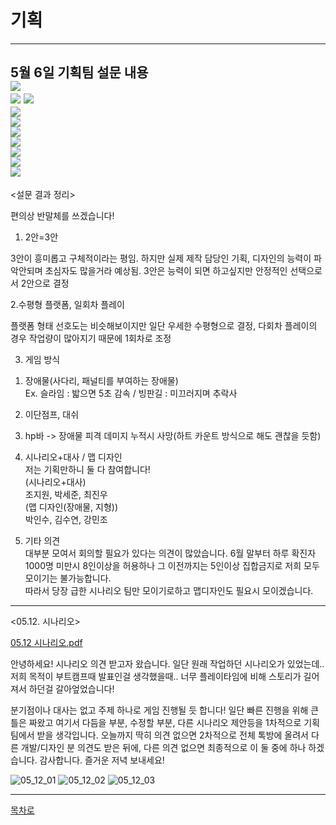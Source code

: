 기획
================================  
------------------------------------------    
5월 6일 기획팀 설문 내용  
![](https://github.com/isp829/2021HAEDAL_IDEATON_SSS/blob/master/lecture/management/05.06%20%EA%B8%B0%ED%9A%8D.png/05.06%20%EA%B8%B0%ED%9A%8D_1.png)  
![](https://github.com/isp829/2021HAEDAL_IDEATON_SSS/blob/master/lecture/management/05.06%20%EA%B8%B0%ED%9A%8D.png/05.06%20%EA%B8%B0%ED%9A%8D_2.png)
![](https://github.com/isp829/2021HAEDAL_IDEATON_SSS/blob/master/lecture/management/05.06%20%EA%B8%B0%ED%9A%8D.png/05.06%20%EA%B8%B0%ED%9A%8D_3.png)  
![](https://github.com/isp829/2021HAEDAL_IDEATON_SSS/blob/master/lecture/management/05.06%20%EA%B8%B0%ED%9A%8D.png/05.06%20%EA%B8%B0%ED%9A%8D_4.png)  
![](https://github.com/isp829/2021HAEDAL_IDEATON_SSS/blob/master/lecture/management/05.06%20%EA%B8%B0%ED%9A%8D.png/05.06%20%EA%B8%B0%ED%9A%8D_5.png)  
![](https://github.com/isp829/2021HAEDAL_IDEATON_SSS/blob/master/lecture/management/05.06%20%EA%B8%B0%ED%9A%8D.png/05.06%20%EA%B8%B0%ED%9A%8D_6.png)  
![](https://github.com/isp829/2021HAEDAL_IDEATON_SSS/blob/master/lecture/management/05.06%20%EA%B8%B0%ED%9A%8D.png/05.06%20%EA%B8%B0%ED%9A%8D_7.png)  
![](https://github.com/isp829/2021HAEDAL_IDEATON_SSS/blob/master/lecture/management/05.06%20%EA%B8%B0%ED%9A%8D.png/05.06%20%EA%B8%B0%ED%9A%8D_8.png)  
![](https://github.com/isp829/2021HAEDAL_IDEATON_SSS/blob/master/lecture/management/05.06%20%EA%B8%B0%ED%9A%8D.png/05.06%20%EA%B8%B0%ED%9A%8D_9.png)  
![](https://github.com/isp829/2021HAEDAL_IDEATON_SSS/blob/master/lecture/management/05.06%20%EA%B8%B0%ED%9A%8D.png/05.06%20%EA%B8%B0%ED%9A%8D_10.png)  
-----------------------    
<설문 결과 정리>  

편의상 반말체를 쓰겠습니다!  

1. 2안=3안  

3안이 흥미롭고 구체적이라는 평임. 하지만 실제 제작 담당인 기획, 디자인의 능력이 파악안되며 초심자도 많을거라 예상됨. 3안은 능력이 되면 하고싶지만 안정적인 선택으로서 2안으로 결정  

2.수평형 플랫폼, 일회차 플레이  

플랫폼 형태 선호도는 비슷해보이지만 일단 우세한 수평형으로 결정, 다회차 플레이의 경우 작업량이 많아지기 때문에 1회차로 조정  

3. 게임 방식  
1) 장애물(사다리, 패널티를 부여하는 장애물)  
Ex. 슬라임 : 밟으면 5초 감속 / 빙판길 : 미끄러지며 추락사  

2) 이단점프, 대쉬  
3) hp바 -> 장애물 피격 데미지 누적시 사망(하트 카운트 방식으로 해도 괜찮을 듯함)  

4. 시나리오+대사 / 맵 디자인  
저는 기획만하니 둘 다 참여합니다!  
(시나리오+대사)  
조지원, 박세준, 최진우  
(맵 디자인(장애물, 지형))  
박인수, 김수연, 강민조  

5. 기타 의견  
대부분 모여서 회의할 필요가 있다는 의견이 많았습니다. 6월 말부터 하루 확진자 1000명 미만시 8인이상을 허용하나 그 이전까지는 5인이상 집합금지로 저희 모두 모이기는 불가능합니다.   
따라서 당장 급한 시나리오 팀만 모이기로하고 맵디자인도 필요시 모이겠습니다.  
------------------------------------  
<05.12. 시나리오> 

[05.12 시나리오.pdf](https://github.com/isp829/2021HAEDAL_IDEATON_SSS/files/6465901/05.12.pdf)

안녕하세요! 시나리오 의견 받고자 왔습니다. 일단 원래 작업하던 시나리오가 있었는데.. 저희 목적이 부트캠프때 발표인걸 생각했을때.. 너무 플레이타임에 비해 스토리가 길어져서 하던걸 갈아엎었습니다!

분기점이나 대사는 없고 주제 하나로 게임 진행될 듯 합니다!
일단 빠른 진행을 위해 큰 틀은 짜왔고 여기서 다듬을 부분, 수정할 부분, 다른 시나리오 제안등을 1차적으로 기획팀에서 받을 생각입니다.
오늘까지 딱히 의견 없으면 2차적으로 전체 톡방에 올려서 다른 개발/디자인 분 의견도 받은 뒤에, 다른 의견 없으면 최종적으로 이 둘 중에 하나 하겠습니다. 감사합니다. 즐거운 저녁 보내세요!

![05_12_01](https://user-images.githubusercontent.com/80496808/117971157-78387700-b364-11eb-9f53-24b60ed5549e.JPG)
![05_12_02](https://user-images.githubusercontent.com/80496808/117971305-ac139c80-b364-11eb-8a34-29a85a1a254e.JPG)
![05_12_03](https://user-images.githubusercontent.com/80496808/117971320-b03fba00-b364-11eb-8853-cfc08e624367.JPG)

------------------------------------
[목차로](https://github.com/isp829/2021HAEDAL_IDEATON_SSS/blob/master/README.md)    
